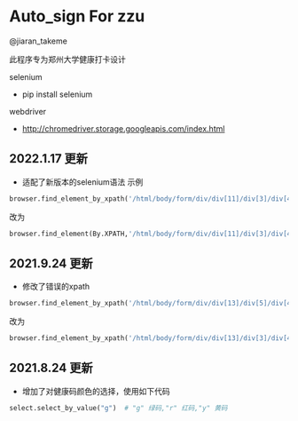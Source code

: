 # Auto_sign For zzu
@jiaran_takeme

此程序专为郑州大学健康打卡设计

selenium
* pip  install selenium

webdriver
* http://chromedriver.storage.googleapis.com/index.html

## 2022.1.17 更新
* 适配了新版本的selenium语法
示例
```python
browser.find_element_by_xpath('/html/body/form/div/div[11]/div[3]/div[4]/span').click()
```
改为
```python
browser.find_element(By.XPATH,'/html/body/form/div/div[11]/div[3]/div[4]/span').click()
```
## 2021.9.24 更新
* 修改了错误的xpath
```python
browser.find_element_by_xpath('/html/body/form/div/div[13]/div[5]/div[4]/span').click()
```
改为
```python
browser.find_element_by_xpath('/html/body/form/div/div[13]/div[3]/div[4]/span').click()
```
## 2021.8.24 更新
* 增加了对健康码颜色的选择，使用如下代码
```python
select.select_by_value("g")  # "g" 绿码,"r" 红码,"y" 黄码
```

